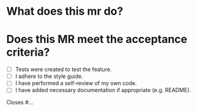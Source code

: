 # What does this mr do?
<!-- describe the feature you have implemented -->


# Does this MR meet the acceptance criteria?
* [ ] Tests were created to test the feature.
* [ ] I adhere to the style guide.
* [ ] I have performed a self-review of my own code.
* [ ] I have added necessary documentation if appropriate (e.g. README).

Closes #...

